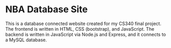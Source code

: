 # NBA Database Site
This is a database connected website created for my CS340 final project.  The frontend is written in HTML, CSS (bootstrap), and JavaScript.  The backend is written in JavaScript via Node.js and Express, and it connects to a MySQL database.
